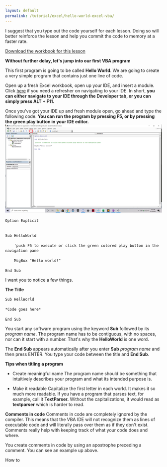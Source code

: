 ```yaml
---
layout: default
permalink: /tutorial/excel/hello-world-excel-vba/
---
```



I suggest that you type out the code yourself for each lesson.  Doing so will better reinforce the lesson and help you commit the code to memory at a faster rate.  

[Download the workbook for this lesson](/assets/files/HelloWorld_FirstProgram.xlsm) 


**Without further delay, let's jump into our first VBA program**

This first program is going to be called **Hello World**.  We are going to create a very simple program that contains just one line of code.


Open up a fresh Excel workbook, open up your IDE, and insert a module.  Click [here](/tutorial/excel/Excel-VBA-Setting-Up-Dev-Environment/) if you need a refresher on navigating to your IDE.  In short, **you can either navigate to your IDE through the Developer tab, or you can simply press ALT + F11.**

Once you've got your IDE up and fresh module open, go ahead and type the following code.  **You can run the program by pressing F5, or by pressing the green play button in your IDE editor.** 
![Execute code](/assets/images/play_button.png) 

```
Option Explicit


Sub HelloWorld

	'push F5 to execute or click the green colored play button in the navigation pane

	MsgBox "Hello world!"

End Sub
```

I want you to notice a few things.

**The Title**
```
Sub HellWorld

*Code goes here*

End Sub
```

You start any software program using the keyword **Sub** followed by its *program name*.  The program name has to be contiguous, with no spaces, nor can it start with a number.  That's why the **HelloWorld** is one word.

The **End Sub** appears automatically after you enter **Sub** *program name* and then press ENTER.  You type your code between the title and **End Sub**.

**Tips when titling a program**

* Create meaningful name
The program name should be something that intuitively describes your program and what its intended purpose is. 

* Make it readable
Capitalize the first letter in each world.  It makes it so much more readable. If you have a program that parses text, for example, call it **TextParser.**  Without the capitalizations, it would read as **textparser** which is harder to read. 

**Comments in code**
Comments in code are completely ignored by the compiler.  This means that the VBA IDE will not recognize them as lines of executable code and will literally pass over them as if they don't exist.  Comments really help with keeping track of what your code does and where. 

You create comments in code by using an apostrophe preceding a comment.  You can see an example up above.   

How to 







